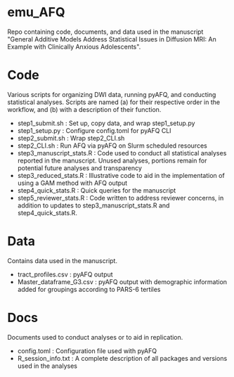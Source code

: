 # emu_AFQ

Repo containing code, documents, and data used in the manuscript "General Additive Models Address Statistical Issues in Diffusion MRI: An Example with Clinically Anxious Adolescents".

# Code

Various scripts for organizing DWI data, running pyAFQ, and conducting statistical analyses. Scripts are named (a) for their respective order in the workflow, and (b) with a description of their function.

- step1_submit.sh : Set up, copy data, and wrap step1_setup.py
- step1_setup.py : Configure config.toml for pyAFQ CLI
- step2_submit.sh : Wrap step2_CLI.sh
- step2_CLI.sh : Run AFQ via pyAFQ on Slurm scheduled resources
- step3_manuscript_stats.R : Code used to conduct all statistical analyses reported in the manuscript. Unused analyses, portions remain for potential future analyses and transparency
- step3_reduced_stats.R : Illustrative code to aid in the implementation of using a GAM method with AFQ output
- step4_quick_stats.R : Quick queries for the manuscript
- step5_reviewer_stats.R : Code written to address reviewer concerns, in addition to updates to step3_manuscript_stats.R and step4_quick_stats.R.


# Data

Contains data used in the manuscript.

- tract_profiles.csv : pyAFQ output
- Master_dataframe_G3.csv : pyAFQ output with demographic information added for groupings according to PARS-6 tertiles


# Docs

Documents used to conduct analyses or to aid in replication.

- config.toml : Configuration file used with pyAFQ
- R_session_info.txt : A complete description of all packages and versions used in the analyses
